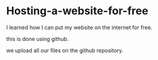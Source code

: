 # Hosting-a-website-for-free

I learned how I can put my website on the internet for free.

this is done using github.

we upload all our files on the github repository.

